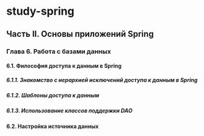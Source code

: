 # study-spring
## Часть II. Основы приложений Spring
### Глава 6. Работа с базами данных
#### 6.1. Философия доступа к данным в Spring
##### 6.1.1. Знакомство с иерархией исключений доступа к данным в Spring
##### 6.1.2. Шаблоны доступа к данным
##### 6.1.3. Использование классов поддержки DAO
#### 6.2. Настройка источника данных
